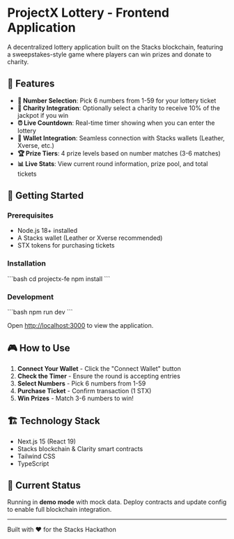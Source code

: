 # ProjectX Lottery - Frontend Application

A decentralized lottery application built on the Stacks blockchain, featuring a sweepstakes-style game where players can win prizes and donate to charity.

## 🎯 Features

- **🎰 Number Selection**: Pick 6 numbers from 1-59 for your lottery ticket
- **💝 Charity Integration**: Optionally select a charity to receive 10% of the jackpot if you win
- **⏰ Live Countdown**: Real-time timer showing when you can enter the lottery
- **👛 Wallet Integration**: Seamless connection with Stacks wallets (Leather, Xverse, etc.)
- **🏆 Prize Tiers**: 4 prize levels based on number matches (3-6 matches)
- **📊 Live Stats**: View current round information, prize pool, and total tickets

## 🚀 Getting Started

### Prerequisites

- Node.js 18+ installed
- A Stacks wallet (Leather or Xverse recommended)
- STX tokens for purchasing tickets

### Installation

\`\`\`bash
cd projectx-fe
npm install
\`\`\`

### Development

\`\`\`bash
npm run dev
\`\`\`

Open [http://localhost:3000](http://localhost:3000) to view the application.

## 🎮 How to Use

1. **Connect Your Wallet** - Click the "Connect Wallet" button
2. **Check the Timer** - Ensure the round is accepting entries
3. **Select Numbers** - Pick 6 numbers from 1-59
4. **Purchase Ticket** - Confirm transaction (1 STX)
5. **Win Prizes** - Match 3-6 numbers to win!

## 🏗️ Technology Stack

- Next.js 15 (React 19)
- Stacks blockchain & Clarity smart contracts
- Tailwind CSS
- TypeScript

## 📝 Current Status

Running in **demo mode** with mock data. Deploy contracts and update config to enable full blockchain integration.

---

Built with ❤️ for the Stacks Hackathon
